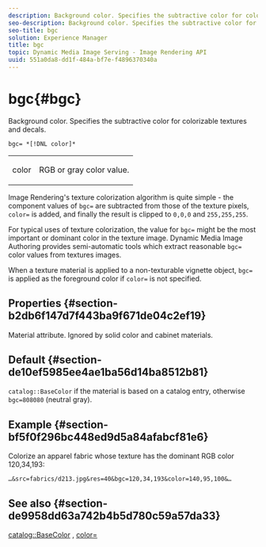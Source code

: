 ```yaml
---
description: Background color. Specifies the subtractive color for colorizable textures and decals.
seo-description: Background color. Specifies the subtractive color for colorizable textures and decals.
seo-title: bgc
solution: Experience Manager
title: bgc
topic: Dynamic Media Image Serving - Image Rendering API
uuid: 551a0da8-dd1f-484a-bf7e-f4896370340a
---
```


# bgc{#bgc}

Background color. Specifies the subtractive color for colorizable textures and decals.

 `bgc= *[!DNL color]*`

<table id="simpletable_131302355CAB4900A7B45FED903A1AAD" class="- topic/simpletable "> 
 <tr class="- topic/strow strow"> 
  <td class="- topic/stentry stentry"> <p><span class="+ topic/keyword sw-d/varname varname"> color</span> </p> </td> 
  <td class="- topic/stentry stentry"> <p>RGB or gray color value. </p></td> 
 </tr> 
</table>

Image Rendering's texture colorization algorithm is quite simple - the component values of `bgc=` are subtracted from those of the texture pixels, `color=` is added, and finally the result is clipped to `0,0,0` and `255,255,255`.

For typical uses of texture colorization, the value for `bgc=` might be the most important or dominant color in the texture image. Dynamic Media Image Authoring provides semi-automatic tools which extract reasonable `bgc=` color values from textures images.

When a texture material is applied to a non-texturable vignette object, `bgc=` is applied as the foreground color if `color=` is not specified.

## Properties {#section-b2db6f147d7f443ba9f671de04c2ef19}

Material attribute. Ignored by solid color and cabinet materials.

## Default {#section-de10ef5985ee4ae1ba56d14ba8512b81}

`catalog::BaseColor` if the material is based on a catalog entry, otherwise `bgc=808080` (neutral gray).

## Example {#section-bf5f0f296bc448ed9d5a84afabcf81e6}

Colorize an apparel fabric whose texture has the dominant RGB color 120,34,193:

`…&src=fabrics/d213.jpg&res=40&bgc=120,34,193&color=140,95,100&…`

## See also {#section-de9958dd63a742b4b5d780c59a57da33}

[catalog::BaseColor](../../../../../ir-api/material-cat/image-rendering-api-ref/c-ir-material-catalog/c-ir-material-data-reference/r-ir-basecolor.md#reference-5f02371b1d8e444ab12d2614d9792de8) , [color=](../../../../../ir-api/http-protocol/image-rendering-api-ref/c-ir-http-protocol-ref/c-ir-http-protocol-command-reference/r-ir-http-color.md#reference-ea3cba9edfe94dbab86d8f123a9ed0aa) 
